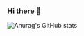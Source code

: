 ### Hi there 👋

![Anurag's GitHub stats](https://github-readme-stats.vercel.app/api?username=singhic&theme=material-palenight&show_icons=true)
